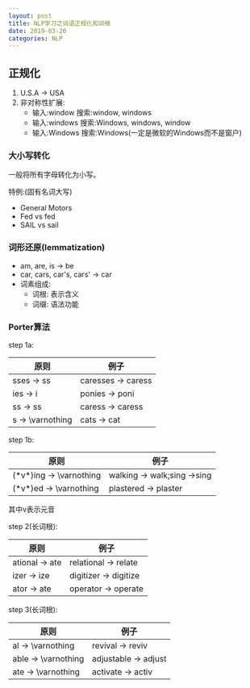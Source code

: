 ```yaml
---
layout: post
title: NLP学习之词语正规化和词根
date: 2019-03-20
categories: NLP
---
```


## 正规化 ##  

1. U.S.A -> USA  
2. 非对称性扩展:  
    - 输入:window 搜索:window, windows
    - 输入:windows 搜索:Windows, windows, window
    - 输入:Windows 搜索:Windows(一定是微软的Windows而不是窗户)

### 大小写转化 ###  
一般将所有字母转化为小写。

特例:(固有名词大写)  

- General Motors  
- Fed vs fed  
- SAIL vs sail  

### 词形还原(lemmatization) ###  

- am, are, is -> be
- car, cars, car's, cars' -> car
- 词素组成:  
    + 词根: 表示含义
    + 词缀: 语法功能

### Porter算法 ###  

step 1a:  

原则|例子  
-|-
sses -> ss|caresses -> caress  
ies -> i|ponies -> poni
ss -> ss|caress -> caress
s -> \varnothing|cats -> cat

step 1b:  

原则|例子  
-|-
(\*v\*)ing -> \varnothing|walking -> walk;sing ->sing
(\*v\*)ed -> \varnothing|plastered -> plaster

其中v表示元音

step 2(长词根):  

原则|例子  
-|-
ational -> ate|relational -> relate
izer -> ize|digitizer -> digitize
ator -> ate|operator -> operate

step 3(长词根):  

原则|例子  
-|-
al -> \varnothing|revival -> reviv
able -> \varnothing|adjustable -> adjust
ate -> \varnothing|activate -> activ
